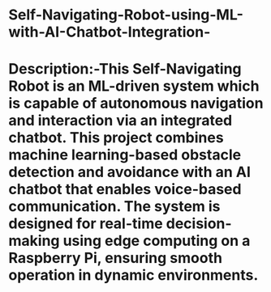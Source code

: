 # Self-Navigating-Robot-using-ML-with-AI-Chatbot-Integration-

# Description:-This Self-Navigating Robot is an ML-driven system which is capable of autonomous navigation and interaction via an integrated chatbot. This project combines machine learning-based obstacle detection and avoidance with an AI chatbot that enables voice-based communication. The system is designed for real-time decision-making using edge computing on a Raspberry Pi, ensuring smooth operation in dynamic environments.
